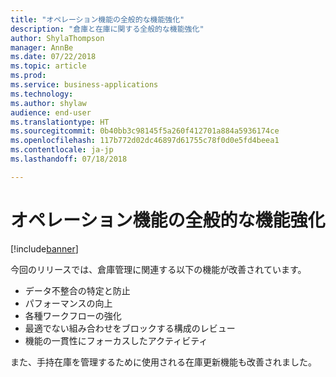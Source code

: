 ```yaml
---
title: "オペレーション機能の全般的な機能強化"
description: "倉庫と在庫に関する全般的な機能強化"
author: ShylaThompson
manager: AnnBe
ms.date: 07/22/2018
ms.topic: article
ms.prod: 
ms.service: business-applications
ms.technology: 
ms.author: shylaw
audience: end-user
ms.translationtype: HT
ms.sourcegitcommit: 0b40bb3c98145f5a260f412701a884a5936174ce
ms.openlocfilehash: 117b772d02dc46897d61755c78f0d0e5fd4beea1
ms.contentlocale: ja-jp
ms.lasthandoff: 07/18/2018

---
```


# <a name="general-enhancements-in-operations-functionality"></a>オペレーション機能の全般的な機能強化
[!include[banner](../../includes/banner.md)]

今回のリリースでは、倉庫管理に関連する以下の機能が改善されています。

  - データ不整合の特定と防止 
  - パフォーマンスの向上
  - 各種ワークフローの強化
  - 最適でない組み合わせをブロックする構成のレビュー
  - 機能の一貫性にフォーカスしたアクティビティ

また、手持在庫を管理するために使用される在庫更新機能も改善されました。

